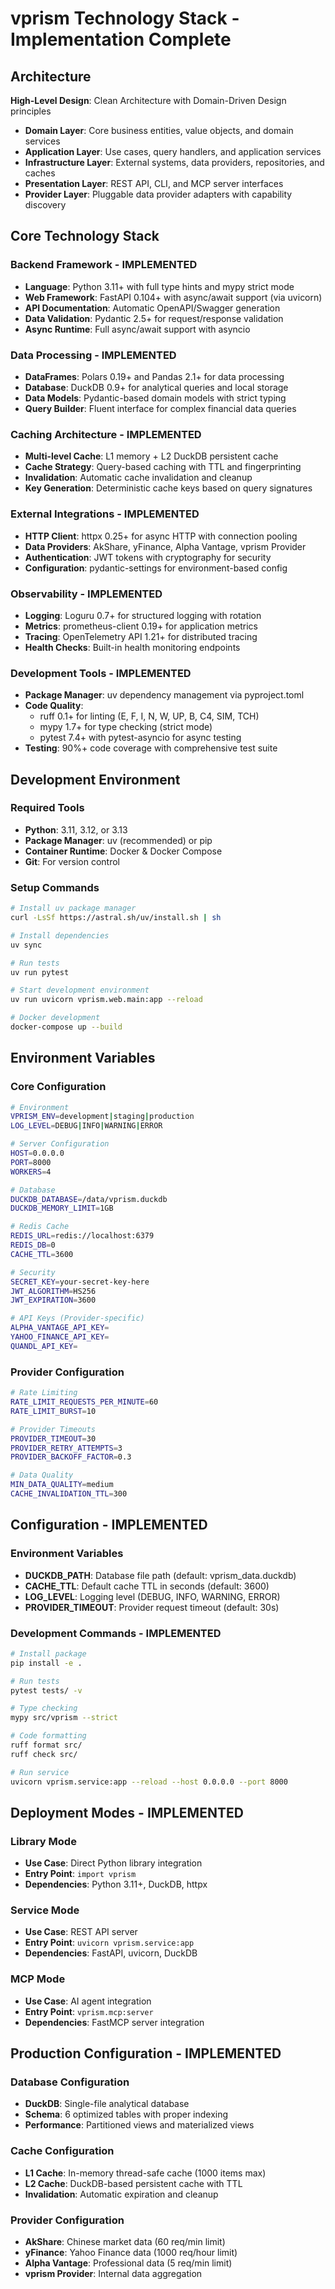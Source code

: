 # vprism Technology Stack - Implementation Complete

## Architecture

**High-Level Design**: Clean Architecture with Domain-Driven Design principles
- **Domain Layer**: Core business entities, value objects, and domain services
- **Application Layer**: Use cases, query handlers, and application services
- **Infrastructure Layer**: External systems, data providers, repositories, and caches
- **Presentation Layer**: REST API, CLI, and MCP server interfaces
- **Provider Layer**: Pluggable data provider adapters with capability discovery

## Core Technology Stack

### Backend Framework - IMPLEMENTED
- **Language**: Python 3.11+ with full type hints and mypy strict mode
- **Web Framework**: FastAPI 0.104+ with async/await support (via uvicorn)
- **API Documentation**: Automatic OpenAPI/Swagger generation
- **Data Validation**: Pydantic 2.5+ for request/response validation
- **Async Runtime**: Full async/await support with asyncio

### Data Processing - IMPLEMENTED
- **DataFrames**: Polars 0.19+ and Pandas 2.1+ for data processing
- **Database**: DuckDB 0.9+ for analytical queries and local storage
- **Data Models**: Pydantic-based domain models with strict typing
- **Query Builder**: Fluent interface for complex financial data queries

### Caching Architecture - IMPLEMENTED
- **Multi-level Cache**: L1 memory + L2 DuckDB persistent cache
- **Cache Strategy**: Query-based caching with TTL and fingerprinting
- **Invalidation**: Automatic cache invalidation and cleanup
- **Key Generation**: Deterministic cache keys based on query signatures

### External Integrations - IMPLEMENTED
- **HTTP Client**: httpx 0.25+ for async HTTP with connection pooling
- **Data Providers**: AkShare, yFinance, Alpha Vantage, vprism Provider
- **Authentication**: JWT tokens with cryptography for security
- **Configuration**: pydantic-settings for environment-based config

### Observability - IMPLEMENTED
- **Logging**: Loguru 0.7+ for structured logging with rotation
- **Metrics**: prometheus-client 0.19+ for application metrics
- **Tracing**: OpenTelemetry API 1.21+ for distributed tracing
- **Health Checks**: Built-in health monitoring endpoints

### Development Tools - IMPLEMENTED
- **Package Manager**: uv dependency management via pyproject.toml
- **Code Quality**: 
  - ruff 0.1+ for linting (E, F, I, N, W, UP, B, C4, SIM, TCH)
  - mypy 1.7+ for type checking (strict mode)
  - pytest 7.4+ with pytest-asyncio for async testing
- **Testing**: 90%+ code coverage with comprehensive test suite

## Development Environment

### Required Tools
- **Python**: 3.11, 3.12, or 3.13
- **Package Manager**: uv (recommended) or pip
- **Container Runtime**: Docker & Docker Compose
- **Git**: For version control

### Setup Commands
```bash
# Install uv package manager
curl -LsSf https://astral.sh/uv/install.sh | sh

# Install dependencies
uv sync

# Run tests
uv run pytest

# Start development environment
uv run uvicorn vprism.web.main:app --reload

# Docker development
docker-compose up --build
```

## Environment Variables

### Core Configuration
```bash
# Environment
VPRISM_ENV=development|staging|production
LOG_LEVEL=DEBUG|INFO|WARNING|ERROR

# Server Configuration
HOST=0.0.0.0
PORT=8000
WORKERS=4

# Database
DUCKDB_DATABASE=/data/vprism.duckdb
DUCKDB_MEMORY_LIMIT=1GB

# Redis Cache
REDIS_URL=redis://localhost:6379
REDIS_DB=0
CACHE_TTL=3600

# Security
SECRET_KEY=your-secret-key-here
JWT_ALGORITHM=HS256
JWT_EXPIRATION=3600

# API Keys (Provider-specific)
ALPHA_VANTAGE_API_KEY=
YAHOO_FINANCE_API_KEY=
QUANDL_API_KEY=
```

### Provider Configuration
```bash
# Rate Limiting
RATE_LIMIT_REQUESTS_PER_MINUTE=60
RATE_LIMIT_BURST=10

# Provider Timeouts
PROVIDER_TIMEOUT=30
PROVIDER_RETRY_ATTEMPTS=3
PROVIDER_BACKOFF_FACTOR=0.3

# Data Quality
MIN_DATA_QUALITY=medium
CACHE_INVALIDATION_TTL=300
```

## Configuration - IMPLEMENTED

### Environment Variables
- **DUCKDB_PATH**: Database file path (default: vprism_data.duckdb)
- **CACHE_TTL**: Default cache TTL in seconds (default: 3600)
- **LOG_LEVEL**: Logging level (DEBUG, INFO, WARNING, ERROR)
- **PROVIDER_TIMEOUT**: Provider request timeout (default: 30s)

### Development Commands - IMPLEMENTED
```bash
# Install package
pip install -e .

# Run tests
pytest tests/ -v

# Type checking
mypy src/vprism --strict

# Code formatting
ruff format src/
ruff check src/

# Run service
uvicorn vprism.service:app --reload --host 0.0.0.0 --port 8000
```

## Deployment Modes - IMPLEMENTED

### Library Mode
- **Use Case**: Direct Python library integration
- **Entry Point**: `import vprism`
- **Dependencies**: Python 3.11+, DuckDB, httpx

### Service Mode
- **Use Case**: REST API server
- **Entry Point**: `uvicorn vprism.service:app`
- **Dependencies**: FastAPI, uvicorn, DuckDB

### MCP Mode
- **Use Case**: AI agent integration
- **Entry Point**: `vprism.mcp:server`
- **Dependencies**: FastMCP server integration

## Production Configuration - IMPLEMENTED

### Database Configuration
- **DuckDB**: Single-file analytical database
- **Schema**: 6 optimized tables with proper indexing
- **Performance**: Partitioned views and materialized views

### Cache Configuration
- **L1 Cache**: In-memory thread-safe cache (1000 items max)
- **L2 Cache**: DuckDB-based persistent cache with TTL
- **Invalidation**: Automatic expiration and cleanup

### Provider Configuration
- **AkShare**: Chinese market data (60 req/min limit)
- **yFinance**: Yahoo Finance data (1000 req/hour limit)
- **Alpha Vantage**: Professional data (5 req/min limit)
- **vprism Provider**: Internal data aggregation